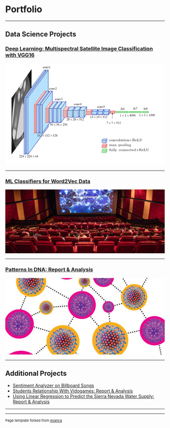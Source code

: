 # Portfolio

---

## Data Science Projects 

### [Deep Learning: Multispectral Satellite Image Classification with VGG16](https://github.com/ayonantonio04/sat4VGG_project)

<img src="images/vgg16_Architecture_color.png"/>

---
### [ML Classifiers for Word2Vec Data](https://github.com/ayonantonio04/ML_Classifier_Applications_on_Word2VecData)


<img src="images/movie_theater.jpg"/>

---
### [Patterns In DNA: Report & Analysis](https://github.com/ayonantonio04/R_Project_Series/blob/master/Case_Study_3/Case_Study_3_Report.pdf)


<img src="images/cmv_virus.jpeg"/>

---

## Additional Projects

- [Sentiment Analyzer on Billboard Songs](https://github.com/ayonantonio04/Sentiment_Analyzer-Billboard_Songs/blob/master/FinalProject_group152.ipynb)
- [Students Relationship With Vidogames: Report & Analysis](https://github.com/ayonantonio04/R_Project_Series/blob/master/Case_Study_2/CaseStudy_2_Report.pdf)
- [Using Linear Regression to Predict the Sierra Nevada Water Supply: Report & Analysis](https://github.com/ayonantonio04/R_Project_Series/blob/master/Case_Study_4/CaseStudy_4_Report.pdf)


---




---
<p style="font-size:11px">Page template forked from <a href="https://github.com/evanca/quick-portfolio">evanca</a></p>
<!-- Remove above link if you don't want to attibute -->
